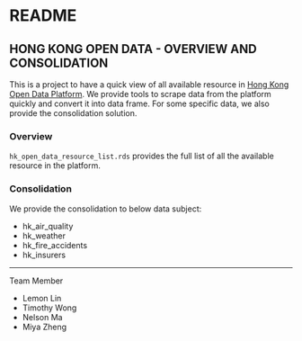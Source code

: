 # README #

## HONG KONG OPEN DATA - OVERVIEW AND CONSOLIDATION

This is a project to have a quick view of all available resource in [Hong Kong Open Data Platform](data.gov.hk). We provide tools to scrape data from the platform quickly and convert it into data frame. For some specific data, we also provide the consolidation solution. 

### Overview
`hk_open_data_resource_list.rds` provides the full list of all the available resource in the platform.

### Consolidation
We provide the consolidation to below data subject:

- hk_air_quality
- hk_weather
- hk_fire_accidents
- hk_insurers

******
Team Member 

- Lemon Lin
- Timothy Wong
- Nelson Ma
- Miya Zheng


